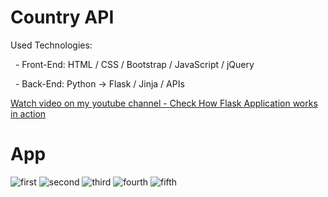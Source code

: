# Country API
<p>Used Technologies:</p>
<p>&nbsp;&nbsp;- Front-End: HTML / CSS / Bootstrap / JavaScript / jQuery</p>
<p>&nbsp;&nbsp;- Back-End: Python -> Flask / Jinja / APIs</p>
<p><a href="https://www.youtube.com/watch?v=l43zLOrZ52o">Watch video on my youtube channel - Check How Flask Application works in action</a></p>

# App
![first](https://user-images.githubusercontent.com/106172218/216175026-66d4c859-6e7b-4e10-89d9-8f2b1de3fcbc.jpg)
![second](https://user-images.githubusercontent.com/106172218/216175049-35608a0d-306d-45a6-b507-c9b2c444ad90.jpg)
![third](https://user-images.githubusercontent.com/106172218/216175059-79e49918-610b-4217-b63d-c48b8f8fe22b.jpg)
![fourth](https://user-images.githubusercontent.com/106172218/216175070-9ac22c5d-9dc5-4d7f-9792-13d298d6adbd.jpg)
![fifth](https://user-images.githubusercontent.com/106172218/216175105-6a0fc2b0-c823-4c0c-89c3-dd6c637da8bd.jpg)
